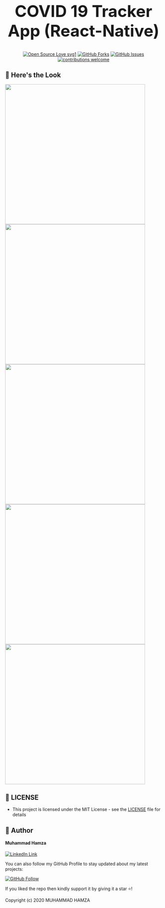 <h1 align="center" style="font-size: 52px;" >COVID 19 Tracker App (React-Native)</h1>

<div align="center">

[![Open Source Love svg1](https://badges.frapsoft.com/os/v1/open-source.svg?v=103)](#)
[![GitHub Forks](https://img.shields.io/github/forks/saadhaxxan/Car_Game_Python_Pygame.svg?style=social&label=Fork&maxAge=2592000)](https://github.com/m-hamzashakeel/COVID19-Tracker-React-Native/fork)
[![GitHub Issues](https://img.shields.io/github/issues/saadhaxxan/Car_Game_Python_Pygame.svg?style=flat&label=Issues&maxAge=2592000)](https://github.com/m-hamzashakeel/COVID19-Tracker-React-Native/issues)
[![contributions welcome](https://img.shields.io/badge/contributions-welcome-brightgreen.svg?style=flat&label=Contributions&colorA=red&colorB=black	)](#)

</div>


## 👀 Here's the Look

<img src="https://user-images.githubusercontent.com/43790152/103374922-9199fe80-4afa-11eb-9b6a-f5c0535d2beb.jpg" height=450> <img src="https://user-images.githubusercontent.com/43790152/103374926-92329500-4afa-11eb-98b5-4d1b1f8bfbb8.jpg" height=450> <img src="https://user-images.githubusercontent.com/43790152/103374928-92cb2b80-4afa-11eb-9ed0-43b774d44b45.jpg" height=450> <img src="https://user-images.githubusercontent.com/43790152/103374925-92329500-4afa-11eb-8324-dc1ebe284cd0.jpg" height=450> <img src="https://user-images.githubusercontent.com/43790152/103374919-8fd03b00-4afa-11eb-98b5-1af23bb282a8.jpg" height=450>


## 🔑 LICENSE
- This project is licensed under the MIT License - see the [LICENSE](LICENSE.md) file for details

## 🧑 Author

#### Muhammad Hamza
[![LinkedIn Link](https://img.shields.io/badge/Connect-Hamza-blue.svg?logo=linkedin&longCache=true&style=social&label=Connect
)](https://www.linkedin.com/in/mhamzadev)

You can also follow my GitHub Profile to stay updated about my latest projects:

[![GitHub Follow](https://img.shields.io/badge/Connect-Hamza-blue.svg?logo=Github&longCache=true&style=social&label=Follow)](https://github.com/m-hamzashakeel)

If you liked the repo then kindly support it by giving it a star ⭐!

Copyright (c) 2020 MUHAMMAD HAMZA